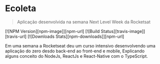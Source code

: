 # Ecoleta
> Aplicação desenvolvida na semana Next Level Week da Rocketsat

[![NPM Version][npm-image]][npm-url]
[![Build Status][travis-image]][travis-url]
[![Downloads Stats][npm-downloads]][npm-url]

Em uma semana a Rocketseat deu um curso intensivo desenvolvendo uma aplicação do zero desdo back-end ao front-end e mobile, Explicando alguns conceito do NodeJs, ReactJs e React-Native com o TypeScript.
